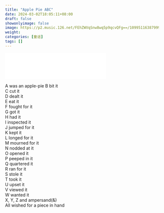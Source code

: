 ```yaml
---
title: "Apple Pie ABC"
date: 2024-03-02T18:05:11+08:00
draft: false
showonlyimage: false
image: https://p2.music.126.net/FEhZWVqSnw8wq5p9qcvQFg==/109951163879993389.jpg?imageView&thumbnail=360y360&quality=75&tostatic=0
weight: 
categories: [童谣]
tags: []
---
```


<iframe frameborder="no" border="0" marginwidth="0" marginheight="0" width=330 height=86 src="//music.163.com/outchain/player?type=2&id=1347524956&auto=1&height=66"></iframe>

A was an apple-pie  <!--more-->
B bit it  
C cut it  
D dealt it  
E eat it  
F fought for it  
G got it  
H had it  
I inspected it  
J jumped for it  
K kept it  
L longed for it  
M mourned for it  
N nodded at it  
O opened it  
P peeped in it  
Q quartered it  
R ran for it  
S stole it  
T took it  
U upset it  
V viewed it  
W wanted it  
X, Y, Z and ampersand(&)  
All wished for a piece in hand  